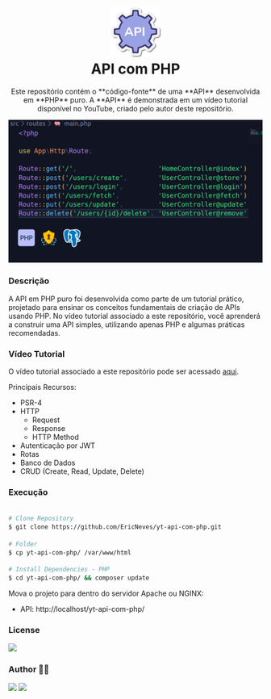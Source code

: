 <h1 align="center">
  <br />
  <img src=".github/api.png">
  <br />
  API com PHP
  <br />
</h1>

<p align="center">
  Este repositório contém o **código-fonte** de uma **API** desenvolvida em **PHP** puro. A **API** é demonstrada em um vídeo tutorial disponível no YouTube, criado pelo autor deste repositório.
</p> 

![screenshot](.github/screenshot.png)

### Descrição

A API em PHP puro foi desenvolvida como parte de um tutorial prático, projetado para ensinar os conceitos fundamentais de criação de APIs usando PHP. No vídeo tutorial associado a este repositório, você aprenderá a construir uma API simples, utilizando apenas PHP e algumas práticas recomendadas.

### Vídeo Tutorial

O vídeo tutorial associado a este repositório pode ser acessado <a href="">aqui</a>.

Principais Recursos:
  * PSR-4
  * HTTP
    * Request
    * Response
    * HTTP Method
  * Autenticação por JWT
  * Rotas
  * Banco de Dados
  * CRUD (Create, Read, Update, Delete)

### Execução

```sh

# Clone Repository
$ git clone https://github.com/EricNeves/yt-api-com-php.git

# Folder
$ cp yt-api-com-php/ /var/www/html

# Install Dependencies - PHP
$ cd yt-api-com-php/ && composer update

```

Mova o projeto para dentro do servidor Apache ou NGINX:

* API: http://localhost/yt-api-com-php/ 

### License 

<img src="https://img.shields.io/github/license/ericneves/myfavoritesquotes?style=flat-square&color=%232563EB">

### Author 🧑‍💻
<a href="https://www.instagram.com/ericneves_dev/"><img src="https://img.shields.io/badge/Instagram-E4405F?style=for-the-badge&logo=instagram&logoColor=white"></a> <a href="https://linkedin.com/in/ericnevesrr"> <img src="https://img.shields.io/badge/LinkedIn-0077B5?style=for-the-badge&logo=linkedin&logoColor=white"></a>
